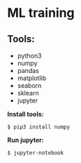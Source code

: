 # ML training

## Tools:

* python3
* numpy
* pandas
* matplotlib
* seaborn
* sklearn
* jupyter

**Install tools:**
```
$ pip3 install numpy
```

**Run jupyter:**
```
$ jupyter-notebook
```